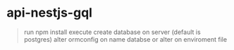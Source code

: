 # api-nestjs-gql

> run npm install
> execute create database on server (default is postgres)
> alter ormconfig on name databse or alter on enviroment file

